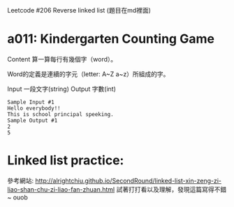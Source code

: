 Leetcode #206 Reverse linked list
(題目在md裡面)

# a011: Kindergarten Counting Game
Content
算一算每行有幾個字（word）。

Word的定義是連續的字元（letter: A~Z a~z）所組成的字。

Input
一段文字(string)
Output
字數(int)
```
Sample Input #1
Hello everybody!!
This is school principal speeking.
Sample Output #1
2
5
```
# Linked list practice:
參考網站: http://alrightchiu.github.io/SecondRound/linked-list-xin-zeng-zi-liao-shan-chu-zi-liao-fan-zhuan.html
試著打打看以及理解，發現這篇寫得不錯~ ouob
